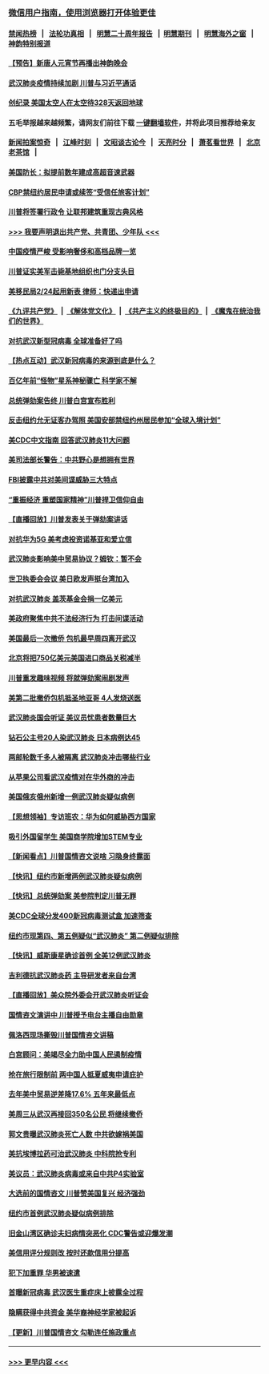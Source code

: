 ### [微信用户指南，使用浏览器打开体验更佳](https://github.com/gfw-breaker/banned-news1/blob/master/indexes/wechat-guide.md?t=0)
#### [禁闻热榜](热点新闻.md?t=0)  &nbsp;&nbsp;|&nbsp;&nbsp; [法轮功真相](https://github.com/gfw-breaker/truth/blob/master/README.md?t=0) &nbsp;&nbsp;|&nbsp;&nbsp; [明慧二十周年报告](https://github.com/gfw-breaker/mh-reports/blob/master/README.md?t=0) &nbsp;&nbsp;|&nbsp;&nbsp;[明慧期刊](https://github.com/gfw-breaker/mh-qikan) &nbsp;&nbsp;|&nbsp;&nbsp; [明慧海外之窗](https://github.com/gfw-breaker/mh-news/blob/master/README.md?t=0) &nbsp;&nbsp;|&nbsp;&nbsp; [神韵特别报道](https://github.com/gfw-breaker/mh-news/blob/master/shenyun.md?t=0)
#### [【预告】新唐人元宵节再播出神韵晚会](../pages/nsc412/n11843192.md?t=02072211) 
#### [武汉肺炎疫情持续加剧 川普与习近平通话](../pages/nsc412/n11851613.md?t=02072211) 
#### [创纪录 美国太空人在太空待328天返回地球](../pages/nsc412/n11851266.md?t=02072211) 
#### 五毛举报越来越频繁，请网友们前往下载 [一键翻墙软件](https://github.com/gfw-breaker/ssr-accounts)，并将此项目推荐给亲友
#### [新闻拍案惊奇](https://github.com/gfw-breaker/banned-news1/blob/master/pages/link4.md) &nbsp;&nbsp;|&nbsp;&nbsp; [江峰时刻](https://github.com/gfw-breaker/banned-news1/blob/master/pages/link4.md) &nbsp;&nbsp;|&nbsp;&nbsp; [文昭谈古论今](https://github.com/gfw-breaker/banned-news1/blob/master/pages/link4.md) &nbsp;&nbsp;|&nbsp;&nbsp; [天亮时分](https://github.com/gfw-breaker/banned-news1/blob/master/pages/link4.md) &nbsp;&nbsp;|&nbsp;&nbsp; [萧茗看世界](https://github.com/gfw-breaker/banned-news1/blob/master/pages/link4.md) &nbsp;&nbsp;|&nbsp;&nbsp; [北京老茶馆](https://github.com/gfw-breaker/banned-news1/blob/master/pages/link4.md) &nbsp;&nbsp;|&nbsp;&nbsp; 
#### [美国防长：拟提前数年建成高超音速武器](../pages/nsc412/n11850959.md?t=02072211) 
#### [CBP禁纽约居民申请或续签“受信任旅客计划”](../pages/nsc412/n11850857.md?t=02072211) 
#### [川普将签署行政令 让联邦建筑重现古典风格](../pages/nsc412/n11850654.md?t=02072211) 
#### [>>> 我要声明退出共产党、共青团、少年队 <<<](https://github.com/begood0513/goodnews/blob/master/quit/letter.md) 
#### [中国疫情严峻 受影响奢侈和高档品牌一览](../pages/nsc412/n11850319.md?t=02072211) 
#### [川普证实美军击毙基地组织也门分支头目](../pages/nsc412/n11850383.md?t=02072211) 
#### [美移民局2/24起用新表 律师：快递出申请](../pages/nsc412/n11848220.md?t=02072211) 
#### [《九评共产党》](https://github.com/begood0513/9ping.md/blob/master/README.md) &nbsp;|&nbsp; [《解体党文化》](../../../../jtdwh.md/blob/master/README.md)  &nbsp;|&nbsp; [《共产主义的终极目的》](../../../../gczydzjmd.md/blob/master/README.md) &nbsp;|&nbsp; [《魔鬼在统治我们的世界》](../../../../mgztzwmdsj.md/blob/master/README.md) 
#### [对抗武汉新型冠病毒 全球准备好了吗](../pages/nsc412/n11850142.md?t=02072211) 
#### [【热点互动】武汉新冠病毒的来源到底是什么？](../pages/nsc412/n11849749.md?t=02072211) 
#### [百亿年前“怪物”星系神秘骤亡 科学家不解](../pages/nsc412/n11849863.md?t=02072211) 
#### [总统弹劾案告终 川普白宫宣布胜利](../pages/nsc412/n11849985.md?t=02072211) 
#### [反击纽约允无证客办驾照  美国安部禁纽约州居民参加“全球入境计划”](../pages/nsc412/n11849828.md?t=02072211) 
#### [美CDC中文指南 回答武汉肺炎11大问题](../pages/nsc412/n11849703.md?t=02072211) 
#### [美司法部长警告：中共野心是想拥有世界](../pages/nsc412/n11849769.md?t=02072211) 
#### [FBI披露中共对美间谍威胁三大特点](../pages/nsc412/n11849700.md?t=02072211) 
#### [“重振经济 重塑国家精神”川普捍卫信仰自由](../pages/nsc412/n11849641.md?t=02072211) 
#### [【直播回放】川普发表关于弹劾案讲话](../pages/nsc412/n11849472.md?t=02072211) 
#### [对抗华为5G 美考虑投资诺基亚和爱立信](../pages/nsc412/n11849510.md?t=02072211) 
#### [武汉肺炎影响美中贸易协议？姆钦：暂不会](../pages/nsc412/n11849497.md?t=02072211) 
#### [世卫执委会会议 美日欧发声挺台湾加入](../pages/nsc412/n11849433.md?t=02072211) 
#### [对抗武汉肺炎 盖茨基金会捐一亿美元](../pages/nsc412/n11848953.md?t=02072211) 
#### [美政府聚焦中共不法经济行为 打击间谍活动](../pages/nsc412/n11849322.md?t=02072211) 
#### [美国最后一次撤侨 包机最早周四离开武汉](../pages/nsc412/n11849395.md?t=02072211) 
#### [北京将把750亿美元美国进口商品关税减半](../pages/nsc412/n11848896.md?t=02072211) 
#### [川普重发趣味视频 将就弹劾案闹剧发声](../pages/nsc412/n11848715.md?t=02072211) 
#### [美第二批撤侨包机抵圣地亚哥 4人发烧送医](../pages/nsc412/n11847923.md?t=02072211) 
#### [武汉肺炎国会听证 美议员忧患者数量巨大](../pages/nsc412/n11844851.md?t=02072211) 
#### [钻石公主号20人染武汉肺炎 日本病例达45](../pages/nsc412/n11847823.md?t=02072211) 
#### [两邮轮数千多人被隔离 武汉肺炎冲击哪些行业](../pages/nsc412/n11847456.md?t=02072211) 
#### [从苹果公司看武汉疫情对在华外商的冲击](../pages/nsc412/n11847586.md?t=02072211) 
#### [美国俄亥俄州新增一例武汉肺炎疑似病例](../pages/nsc412/n11847714.md?t=02072211) 
#### [【思想领袖】专访班农：华为如何威胁西方国家](../pages/nsc412/n11847306.md?t=02072211) 
#### [吸引外国留学生 美国商学院增加STEM专业](../pages/nsc412/n11847417.md?t=02072211) 
#### [【新闻看点】川普国情咨文说啥 习隐身终露面](../pages/nsc412/n11847016.md?t=02072211) 
#### [【快讯】纽约市新增两例武汉肺炎疑似病例](../pages/nsc412/n11847250.md?t=02072211) 
#### [【快讯】总统弹劾案 美参院判定川普无罪](../pages/nsc412/n11847316.md?t=02072211) 
#### [美CDC全球分发400新冠病毒测试盒 加速筛查](../pages/nsc412/n11847260.md?t=02072211) 
#### [纽约市现第四、第五例疑似“武汉肺炎”   第二例疑似排除](../pages/nsc412/n11847332.md?t=02072211) 
#### [【快讯】威斯康星确诊首例 全美12例武汉肺炎](../pages/nsc412/n11847162.md?t=02072211) 
#### [吉利德抗武汉肺炎药 主导研发者来自台湾](../pages/nsc412/n11847064.md?t=02072211) 
#### [【直播回放】美众院外委会开武汉肺炎听证会](../pages/nsc412/n11846727.md?t=02072211) 
#### [国情咨文演讲中 川普授予电台主播自由勋章](../pages/nsc412/n11846815.md?t=02072211) 
#### [佩洛西现场撕毁川普国情咨文讲稿](../pages/nsc412/n11846724.md?t=02072211) 
#### [白宫顾问：美竭尽全力助中国人民遏制疫情](../pages/nsc412/n11846756.md?t=02072211) 
#### [抢在旅行限制前 两中国人抵夏威夷申请庇护](../pages/nsc412/n11846866.md?t=02072211) 
#### [去年美中贸易逆差降17.6% 五年来最低点](../pages/nsc412/n11846755.md?t=02072211) 
#### [美周三从武汉再接回350名公民 将继续撤侨](../pages/nsc412/n11846705.md?t=02072211) 
#### [郭文贵曝武汉肺炎死亡人数 中共欲嫁祸美国](../pages/nsc412/n11846240.md?t=02072211) 
#### [美抗埃博拉药可治武汉肺炎 中科院抢专利](../pages/nsc412/n11846409.md?t=02072211) 
#### [美议员：武汉肺炎病毒或来自中共P4实验室](../pages/nsc412/n11846043.md?t=02072211) 
#### [大选前的国情咨文 川普赞美国复兴 经济强劲](../pages/nsc412/n11845526.md?t=02072211) 
#### [纽约市首例武汉肺炎疑似病例排除](../pages/nsc412/n11844989.md?t=02072211) 
#### [旧金山湾区确诊夫妇病情突恶化 CDC警告或迎爆发潮](../pages/nsc412/n11845730.md?t=02072211) 
#### [美信用评分规则改  按时还款信用分提高](../pages/nsc412/n11845488.md?t=02072211) 
#### [犯下加重罪 华男被速遣](../pages/nsc412/n11845476.md?t=02072211) 
#### [首曝新冠病毒 武汉医生重症床上披露全过程](../pages/nsc412/n11845150.md?t=02072211) 
#### [隐瞒获得中共资金 美华裔神经学家被起诉](../pages/nsc412/n11844879.md?t=02072211) 
#### [【更新】川普国情咨文 勾勒连任施政重点](../pages/nsc412/n11845223.md?t=02072211) 

----
#### [ >>> 更早内容 <<< ](../indexes/nsc412-earlier.md)
